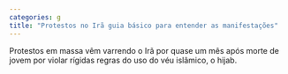 ```yaml
---
categories: g
title: "Protestos no Irã guia básico para entender as manifestações"
---
```

Protestos em massa vêm varrendo o Irã por quase um mês após morte de jovem por violar rígidas regras do uso do véu islâmico, o hijab.
